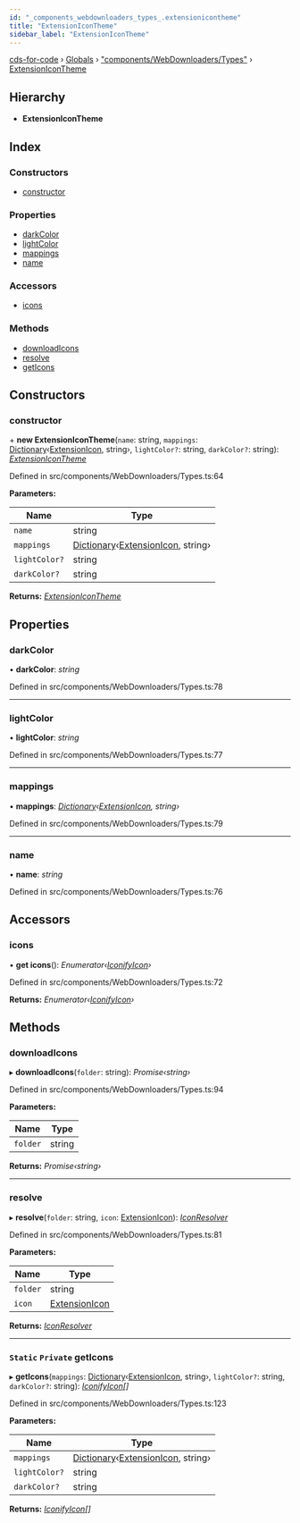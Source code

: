 ```yaml
---
id: "_components_webdownloaders_types_.extensionicontheme"
title: "ExtensionIconTheme"
sidebar_label: "ExtensionIconTheme"
---
```


[cds-for-code](../index.md) › [Globals](../globals.md) › ["components/WebDownloaders/Types"](../modules/_components_webdownloaders_types_.md) › [ExtensionIconTheme](_components_webdownloaders_types_.extensionicontheme.md)

## Hierarchy

* **ExtensionIconTheme**

## Index

### Constructors

* [constructor](_components_webdownloaders_types_.extensionicontheme.md#constructor)

### Properties

* [darkColor](_components_webdownloaders_types_.extensionicontheme.md#darkcolor)
* [lightColor](_components_webdownloaders_types_.extensionicontheme.md#lightcolor)
* [mappings](_components_webdownloaders_types_.extensionicontheme.md#mappings)
* [name](_components_webdownloaders_types_.extensionicontheme.md#name)

### Accessors

* [icons](_components_webdownloaders_types_.extensionicontheme.md#icons)

### Methods

* [downloadIcons](_components_webdownloaders_types_.extensionicontheme.md#downloadicons)
* [resolve](_components_webdownloaders_types_.extensionicontheme.md#resolve)
* [getIcons](_components_webdownloaders_types_.extensionicontheme.md#static-private-geticons)

## Constructors

###  constructor

\+ **new ExtensionIconTheme**(`name`: string, `mappings`: [Dictionary](_core_types_dictionary_.dictionary.md)‹[ExtensionIcon](../modules/_components_webdownloaders_types_.md#extensionicon), string›, `lightColor?`: string, `darkColor?`: string): *[ExtensionIconTheme](_components_webdownloaders_types_.extensionicontheme.md)*

Defined in src/components/WebDownloaders/Types.ts:64

**Parameters:**

Name | Type |
------ | ------ |
`name` | string |
`mappings` | [Dictionary](_core_types_dictionary_.dictionary.md)‹[ExtensionIcon](../modules/_components_webdownloaders_types_.md#extensionicon), string› |
`lightColor?` | string |
`darkColor?` | string |

**Returns:** *[ExtensionIconTheme](_components_webdownloaders_types_.extensionicontheme.md)*

## Properties

###  darkColor

• **darkColor**: *string*

Defined in src/components/WebDownloaders/Types.ts:78

___

###  lightColor

• **lightColor**: *string*

Defined in src/components/WebDownloaders/Types.ts:77

___

###  mappings

• **mappings**: *[Dictionary](_core_types_dictionary_.dictionary.md)‹[ExtensionIcon](../modules/_components_webdownloaders_types_.md#extensionicon), string›*

Defined in src/components/WebDownloaders/Types.ts:79

___

###  name

• **name**: *string*

Defined in src/components/WebDownloaders/Types.ts:76

## Accessors

###  icons

• **get icons**(): *Enumerator‹[IconifyIcon](_components_webdownloaders_types_.iconifyicon.md)›*

Defined in src/components/WebDownloaders/Types.ts:72

**Returns:** *Enumerator‹[IconifyIcon](_components_webdownloaders_types_.iconifyicon.md)›*

## Methods

###  downloadIcons

▸ **downloadIcons**(`folder`: string): *Promise‹string›*

Defined in src/components/WebDownloaders/Types.ts:94

**Parameters:**

Name | Type |
------ | ------ |
`folder` | string |

**Returns:** *Promise‹string›*

___

###  resolve

▸ **resolve**(`folder`: string, `icon`: [ExtensionIcon](../modules/_components_webdownloaders_types_.md#extensionicon)): *[IconResolver](_components_webdownloaders_types_.iconresolver.md)*

Defined in src/components/WebDownloaders/Types.ts:81

**Parameters:**

Name | Type |
------ | ------ |
`folder` | string |
`icon` | [ExtensionIcon](../modules/_components_webdownloaders_types_.md#extensionicon) |

**Returns:** *[IconResolver](_components_webdownloaders_types_.iconresolver.md)*

___

### `Static` `Private` getIcons

▸ **getIcons**(`mappings`: [Dictionary](_core_types_dictionary_.dictionary.md)‹[ExtensionIcon](../modules/_components_webdownloaders_types_.md#extensionicon), string›, `lightColor?`: string, `darkColor?`: string): *[IconifyIcon](_components_webdownloaders_types_.iconifyicon.md)[]*

Defined in src/components/WebDownloaders/Types.ts:123

**Parameters:**

Name | Type |
------ | ------ |
`mappings` | [Dictionary](_core_types_dictionary_.dictionary.md)‹[ExtensionIcon](../modules/_components_webdownloaders_types_.md#extensionicon), string› |
`lightColor?` | string |
`darkColor?` | string |

**Returns:** *[IconifyIcon](_components_webdownloaders_types_.iconifyicon.md)[]*
